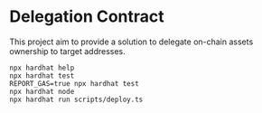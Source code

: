 # Delegation Contract

This project aim to provide a solution to delegate on-chain assets ownership to target addresses.



```shell
npx hardhat help
npx hardhat test
REPORT_GAS=true npx hardhat test
npx hardhat node
npx hardhat run scripts/deploy.ts
```
